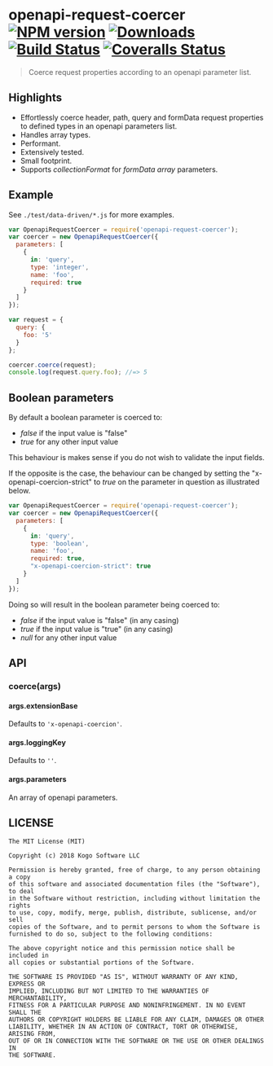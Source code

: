 # openapi-request-coercer [![NPM version][npm-image]][npm-url] [![Downloads][downloads-image]][npm-url] [![Build Status][travis-image]][travis-url] [![Coveralls Status][coveralls-image]][coveralls-url]
> Coerce request properties according to an openapi parameter list.

## Highlights

* Effortlessly coerce header, path, query and formData request properties to defined types in
an openapi parameters list.
* Handles array types.
* Performant.
* Extensively tested.
* Small footprint.
* Supports _collectionFormat_ for _formData array_ parameters.

## Example

See `./test/data-driven/*.js` for more examples.

```javascript
var OpenapiRequestCoercer = require('openapi-request-coercer');
var coercer = new OpenapiRequestCoercer({
  parameters: [
    {
      in: 'query',
      type: 'integer',
      name: 'foo',
      required: true
    }
  ]
});

var request = {
  query: {
    foo: '5'
  }
};

coercer.coerce(request);
console.log(request.query.foo); //=> 5
```

## Boolean parameters

By default a boolean parameter is coerced to:
* _false_ if the input value is "false"
* _true_ for any other input value

This behaviour is makes sense if you do not wish to validate the input fields.

If the opposite is the case, the behaviour can be changed by setting the "x-openapi-coercion-strict" to _true_ on the parameter in question as illustrated below.

```javascript
var OpenapiRequestCoercer = require('openapi-request-coercer');
var coercer = new OpenapiRequestCoercer({
  parameters: [
    {
      in: 'query',
      type: 'boolean',
      name: 'foo',
      required: true,
      "x-openapi-coercion-strict": true
    }
  ]
});
```

Doing so will result in the boolean parameter being coerced to:
* _false_ if the input value is "false" (in any casing)
* _true_ if the input value is "true" (in any casing)
* _null_ for any other input value

## API

### coerce(args)
#### args.extensionBase
Defaults to `'x-openapi-coercion'`.

#### args.loggingKey
Defaults to `''`.

#### args.parameters
An array of openapi parameters.

## LICENSE
``````
The MIT License (MIT)

Copyright (c) 2018 Kogo Software LLC

Permission is hereby granted, free of charge, to any person obtaining a copy
of this software and associated documentation files (the "Software"), to deal
in the Software without restriction, including without limitation the rights
to use, copy, modify, merge, publish, distribute, sublicense, and/or sell
copies of the Software, and to permit persons to whom the Software is
furnished to do so, subject to the following conditions:

The above copyright notice and this permission notice shall be included in
all copies or substantial portions of the Software.

THE SOFTWARE IS PROVIDED "AS IS", WITHOUT WARRANTY OF ANY KIND, EXPRESS OR
IMPLIED, INCLUDING BUT NOT LIMITED TO THE WARRANTIES OF MERCHANTABILITY,
FITNESS FOR A PARTICULAR PURPOSE AND NONINFRINGEMENT. IN NO EVENT SHALL THE
AUTHORS OR COPYRIGHT HOLDERS BE LIABLE FOR ANY CLAIM, DAMAGES OR OTHER
LIABILITY, WHETHER IN AN ACTION OF CONTRACT, TORT OR OTHERWISE, ARISING FROM,
OUT OF OR IN CONNECTION WITH THE SOFTWARE OR THE USE OR OTHER DEALINGS IN
THE SOFTWARE.
``````

[downloads-image]: http://img.shields.io/npm/dm/openapi-request-coercer.svg
[npm-url]: https://npmjs.org/package/openapi-request-coercer
[npm-image]: http://img.shields.io/npm/v/openapi-request-coercer.svg

[travis-url]: https://travis-ci.org/kogosoftwarellc/open-api
[travis-image]: https://api.travis-ci.org/kogosoftwarellc/open-api.svg?branch=master

[coveralls-url]: https://coveralls.io/r/kogosoftwarellc/open-api
[coveralls-image]: https://coveralls.io/repos/github/kogosoftwarellc/open-api/badge.svg?branch=master
